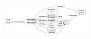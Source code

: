 
<p align="center">
 <img src="https://github.com/Kihoon0716/self_driving-loading/blob/master/img/10.png?raw=true" alt="Overview" width="50%" height="50%">
</p>


